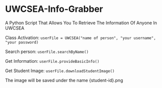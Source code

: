 # UWCSEA-Info-Grabber
A Python Script That Allows You To Retrieve The Information Of Anyone In UWCSEA

Class Activation:
`userFile = UWCSEA("name of person", "your username", "your password)`

Search person:
`userFile.searchByName()`

Get Information:
`userFile.provideBasicInfo()`

Get Student Image:
`userFile.downloadStudentImage()`

The image will be saved under the name {student-id}.png
